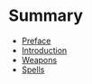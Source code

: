 # Summary

<!-- prettier-ignore -->
- [Preface](README.md)
- [Introduction](doc/introduction.md)
- [Weapons](doc/weapons.md)
- [Spells](doc/spells.md)
